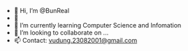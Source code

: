 - 👋 Hi, I’m @BunReal
- 👀 
- 🌱 I’m currently learning Computer Science and Infomation
- 💞️ I’m looking to collaborate on ...
- 📫 Contact: vudung.23082001@gmail.com

<!---
BunReal/Tdzung is a ✨ special ✨ repository because its `README.md` (this file) appears on your GitHub profile.
You can click the Preview link to take a look at your changes.
--->

